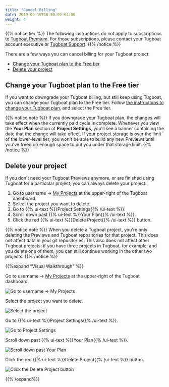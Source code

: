 ```yaml
---
title: "Cancel Billing"
date: 2019-09-19T10:50:09-04:00
weight: 4
---
```


{{% notice tier %}} The following instructions do not apply to subscriptions to
[Tugboat Premium](https://www.tugboat.qa/pricing). For those subscriptions, please contact your Tugboat account
executive or [Tugboat Support](https://www.tugboat.qa/support). {{% /notice %}}

There are a few ways you can cancel billing for your Tugboat project:

- [Change your Tugboat plan to the Free tier](#change-your-tugboat-plan-to-the-free-tier)
- [Delete your project](#delete-your-project)

## Change your Tugboat plan to the Free tier

If you want to downgrade your Tugboat billing, but still keep using Tugboat, you can change your Tugboat plan to the
Free tier. Follow [the instructions to change your Tugboat plan](../change-tugboat-plan/), and select the Free tier.

{{% notice note %}} If you downgrade your Tugboat plan, the changes will take effect when the currently paid cycle is
complete. Whenever you view the **Your Plan** section of **Project Settings**, you'll see a banner containing the date
that the change will take effect. If your
[project storage](../tugboat-pricing/#calculating-project-storage-for-tugboat-billing) is over the limit of the
lower-level tier, you won't be able to build any new Previews until you've freed up enough space to put you under that
storage limit. {{% /notice %}}

## Delete your project

If you don't need your Tugboat Previews anymore, or are finished using Tugboat for a particular project, you can always
delete your project:

1. Go to username -> [My Projects](https://dashboard.tugboat.qa/projects) at the upper-right of the Tugboat dashboard.
2. Select the project you want to delete.
3. Go to {{% ui-text %}}Project Settings{{% /ui-text %}}.
4. Scroll down past {{% ui-text %}}Your Plan{{% /ui-text %}}.
5. Click the red {{% ui-text %}}Delete Project{{% /ui-text %}} button.

{{% notice note %}} When you delete a Tugboat project, you're only deleting the Previews and Tugboat repositories for
that project. This does not affect data in your git repositories. This also does not affect other Tugboat projects; if
you have three projects in Tugboat, for example, and you delete one of them, you can still continue working in the other
two projects. {{% /notice %}}

{{%expand "Visual Walkthrough" %}}

Go to username -> [My Projects](https://dashboard.tugboat.qa/projects) at the upper-right of the Tugboat dashboard.

![Go to username -> My Projects](../../_images/go-to-user-my-projects.png)

Select the project you want to delete.

![Select the project](../../_images/select-a-project.png)

Go to {{% ui-text %}}Project Settings{{% /ui-text %}}.

![Go to Project Settings](../../_images/click-project-settings-link.png)

Scroll down past {{% ui-text %}}Your Plan{{% /ui-text %}}.

![Scroll down past Your Plan](../../_images/billing-scroll-past-your-plan.png)

Click the red {{% ui-text %}}Delete Project{{% /ui-text %}} button.

![Click the Delete Project button](../../_images/billing-delete-project.png)

{{% /expand%}}
